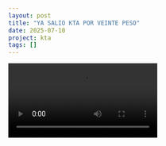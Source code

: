 ```yaml
---
layout: post
title: "YA SALIO KTA POR VEINTE PESO"
date: 2025-07-10
project: kta
tags: []
---
```


<video controls>
  <source src="https://raw.githubusercontent.com/FaR-Team/devlog/main/videos/-q5pzpy.mp4" type="video/mp4">
  Your browser does not support the video tag.
</video>
